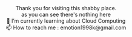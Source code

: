 <div align=center>
Thank you for visiting this shabby place.<br/>
as you can see there's nothing here<br/>
🌱 I’m currently learning about Cloud Computing<br/>
📫 How to reach me : emotion1998k@gmail.com
</div>
